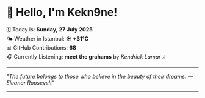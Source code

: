 # 👋 Hello, I'm Kekn9ne!

🗓️ Today is: **Sunday, 27 July 2025**  
🌤️ Weather in Istanbul: **☀️   +31°C**  
📊 GitHub Contributions: **68**  
🎧 Currently Listening: **meet the grahams** by *Kendrick Lamar* 🎶

---

_"The future belongs to those who believe in the beauty of their dreams. — *Eleanor Roosevelt*"_

---
